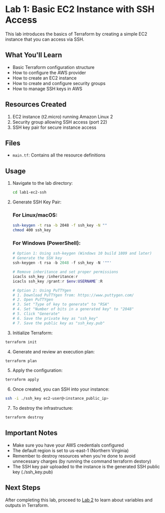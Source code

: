 # Lab 1: Basic EC2 Instance with SSH Access

This lab introduces the basics of Terraform by creating a simple EC2 instance that you can access via SSH.

## What You'll Learn

- Basic Terraform configuration structure
- How to configure the AWS provider
- How to create an EC2 instance
- How to create and configure security groups
- How to manage SSH keys in AWS

## Resources Created

1. EC2 instance (t2.micro) running Amazon Linux 2
2. Security group allowing SSH access (port 22)
3. SSH key pair for secure instance access

## Files

- `main.tf`: Contains all the resource definitions

## Usage
1. Navigate to the lab directory:
   ```bash
   cd lab1-ec2-ssh
   ```

2. Generate SSH Key Pair:

   ### For Linux/macOS:
   ```bash
   ssh-keygen -t rsa -b 2048 -f ssh_key -N ""
   chmod 400 ssh_key
   ```

   ### For Windows (PowerShell):
   ```powershell
   # Option 1: Using ssh-keygen (Windows 10 build 1809 and later)
   # Generate the SSH key
   ssh-keygen -t rsa -b 2048 -f ssh_key -N '""'
   
   # Remove inheritance and set proper permissions
   icacls ssh_key /inheritance:r
   icacls ssh_key /grant:r $env:USERNAME`:R

   # Option 2: Using PuTTYgen
   # 1. Download PuTTYgen from: https://www.puttygen.com/
   # 2. Open PuTTYgen
   # 3. Set "Type of key to generate" to "RSA"
   # 4. Set "Number of bits in a generated key" to "2048"
   # 5. Click "Generate"
   # 6. Save the private key as "ssh_key"
   # 7. Save the public key as "ssh_key.pub"
   ```

3. Initialize Terraform:
```bash
terraform init
```

4. Generate and review an execution plan:
```bash
terraform plan
```

5. Apply the configuration:
```bash
terraform apply
```

6. Once created, you can SSH into your instance:
```bash
ssh -i ./ssh_key ec2-user@<instance_public_ip>
```

7. To destroy the infrastructure:
```bash
terraform destroy
```

## Important Notes

- Make sure you have your AWS credentials configured
- The default region is set to us-east-1 (Northern Virginia)
- Remember to destroy resources when you're done to avoid unnecessary charges (by running the command terraform destory)
- The SSH key pair uploaded to the instance is the generated SSH public key (./ssh_key.pub)

## Next Steps

After completing this lab, proceed to [Lab 2](../lab2-ec2-variables/README.md) to learn about variables and outputs in Terraform. 
